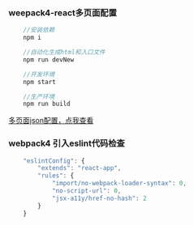 ### weepack4-react多页面配置

```javascript
    //安装依赖
    npm i

    //自动化生成html和入口文件
    npm run devNew

    //开发环境
    npm start

    //生产环境
    npm run build
```
[多页面json配置，点我查看](https://github.com/zyh9/webpack/blob/master/react-webpack4/config/entry/entry.js)

### webpack4 引入eslint代码检查

```javascript
    "eslintConfig": {
        "extends": "react-app",
        "rules": {
            "import/no-webpack-loader-syntax": 0,
            "no-script-url": 0,
            "jsx-a11y/href-no-hash": 2
        }
    }
```
